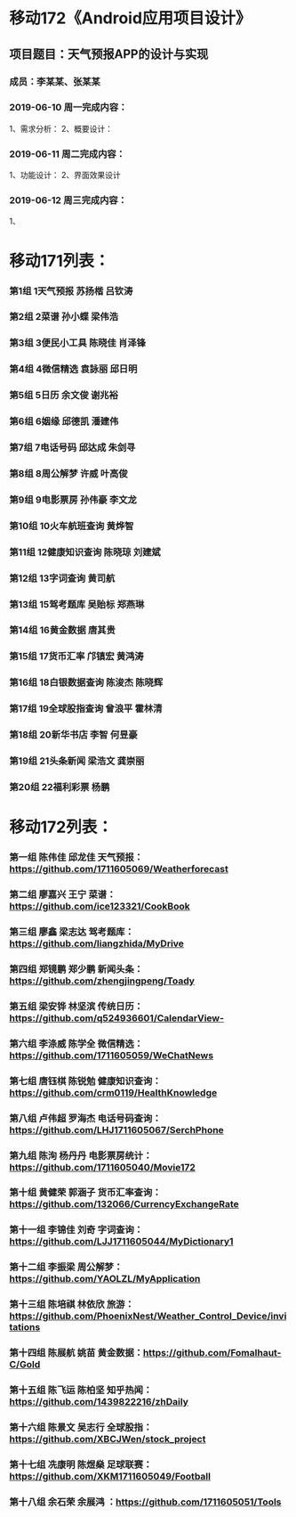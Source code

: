 # 移动172《Android应用项目设计》
## 项目题目：天气预报APP的设计与实现
### 成员：李某某、张某某

### 2019-06-10 周一完成内容：
1、需求分析：
2、概要设计：


### 2019-06-11 周二完成内容：
1、功能设计：
2、界面效果设计


### 2019-06-12 周三完成内容：
1、


# 移动171列表：

### 第1组	1天气预报	苏扬楷		吕钦涛
### 第2组	2菜谱	孙小蝶		梁伟浩
### 第3组	3便民小工具	陈晓佳		肖泽锋
### 第4组	4微信精选	袁詠丽		邱日明
### 第5组	5日历	余文俊		谢兆裕
### 第6组	6姻缘	邱德凯		潘建伟
### 第7组	7电话号码	邱达成		朱剑寻
### 第8组	8周公解梦	许威		叶高俊
### 第9组	9电影票房	孙伟豪		李文龙
### 第10组	10火车航班查询	黄烨智		
### 第11组	12健康知识查询	陈晓琼		刘建斌
### 第12组	13字词查询	黄司航		
### 第13组	15驾考题库	吴贻标		郑燕琳
### 第14组	16黄金数据	唐其贵		
### 第15组	17货币汇率	邝镇宏		黄鸿涛
### 第16组	18白银数据查询	陈浚杰		陈晓辉
### 第17组	19全球股指查询	曾浪平		霍林清
### 第18组	20新华书店	李智		何昱豪
### 第19组	21头条新闻	梁浩文		龚崇丽
### 第20组	22福利彩票	杨鹏
		



# 移动172列表：
### 第一组	陈伟佳	邱龙佳	天气预报：https://github.com/1711605069/Weatherforecast
### 第二组	廖嘉兴	王宁	菜谱：https://github.com/ice123321/CookBook
### 第三组	廖鑫	梁志达	驾考题库：https://github.com/liangzhida/MyDrive
### 第四组	郑镜鹏	郑少鹏	新闻头条：https://github.com/zhengjingpeng/Toady
### 第五组	梁安铧	林坚滨	传统日历：https://github.com/q524936601/CalendarView-
### 第六组	李涤威	陈学全	微信精选：https://github.com/1711605059/WeChatNews
### 第七组	唐钰棋	陈锐勉	健康知识查询：https://github.com/crm0119/HealthKnowledge
### 第八组	卢伟超	罗海杰	电话号码查询：https://github.com/LHJ1711605067/SerchPhone
### 第九组	陈洵	杨丹丹	电影票房统计：https://github.com/1711605040/Movie172
### 第十组	黄健荣	郭涵子	货币汇率查询：https://github.com/132066/CurrencyExchangeRate
### 第十一组	李锦佳	刘奇	字词查询：https://github.com/LJJ1711605044/MyDictionary1
### 第十二组	李振梁		周公解梦：https://github.com/YAOLZL/MyApplication
### 第十三组	陈培祺	林依欣	旅游：https://github.com/PhoenixNest/Weather_Control_Device/invitations
### 第十四组	陈展航	姚苗	黄金数据：https://github.com/Fomalhaut-C/Gold
### 第十五组	陈飞运	陈柏坚	知乎热闻：https://github.com/1439822216/zhDaily
### 第十六组	陈景文	吴志行	全球股指：https://github.com/XBCJWen/stock_project
### 第十七组	冼康明	陈煜燊	足球联赛：https://github.com/XKM1711605049/Football
### 第十八组	余石荣	余展鸿	：https://github.com/1711605051/Tools

